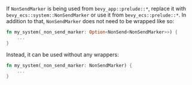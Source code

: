 If `NonSendMarker` is being used from `bevy_app::prelude::*`, replace it with `bevy_ecs::system::NonSendMarker` or use it from `bevy_ecs::prelude::*`. In addition to that, `NonSendMarker` does not need to be wrapped like so:

```rust
fn my_system(_non_send_marker: Option<NonSend<NonSendMarker>>) {
    ...
}
```

Instead, it can be used without any wrappers:

```rust
fn my_system(_non_send_marker: NonSendMarker) {
    ...
}
```

